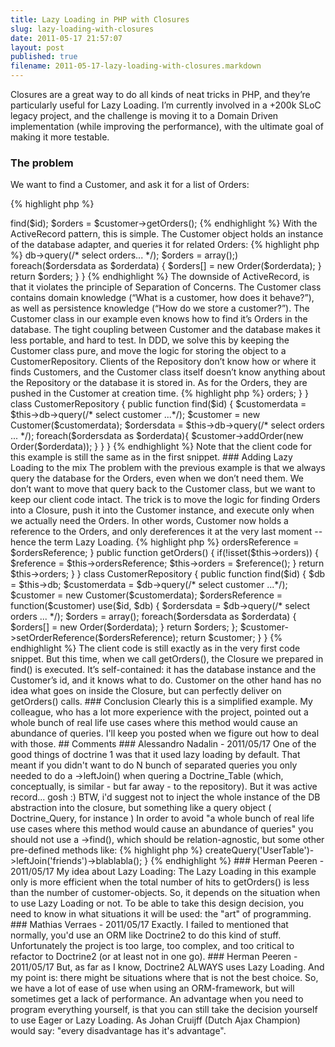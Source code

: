 ```yaml
---
title: Lazy Loading in PHP with Closures
slug: lazy-loading-with-closures
date: 2011-05-17 21:57:07
layout: post
published: true
filename: 2011-05-17-lazy-loading-with-closures.markdown
---
```

<!-- *********************************************************************
**                                                                      **
** To add a comment, scroll to the bottom and use the comment template. **
** Then save the file and send me a pull request.                       **
**                                                                      **
***********************************************************************-->

Closures are a great way to do all kinds of neat tricks in PHP, and they’re particularly useful for  Lazy Loading. I’m
currently involved in a +200k SLoC legacy project, and the challenge is moving it to a Domain Driven implementation
(while improving the performance), with the ultimate goal of making it more testable.

### The problem

We want to find a Customer, and ask it for a list of Orders:

{% highlight php %}
<?php
// client code
$customer = $customerRepository->find($id);
$orders = $customer->getOrders();
{% endhighlight %}

With the ActiveRecord pattern, this is simple. The Customer object holds an instance of the database adapter, and queries
it for related Orders:

{% highlight php %}
<?php
class Customer
{
    public function getOrders()
    {
        $ordersData = $this->db->query(/* select orders... */);
        $orders = array();)
        foreach($ordersdata as $orderdata) {
            $orders[] = new Order($orderdata);
        }
        return $orders;
    }
}
{% endhighlight %}

The downside of ActiveRecord, is that it violates the principle of Separation of Concerns. The Customer class contains
domain knowledge (“What is a customer, how does it behave?”), as well as persistence knowledge (“How do we store a customer?”).
The Customer class in our example even knows how to find it’s Orders in the database. The tight coupling between Customer
and the database makes it less portable, and hard to test.

In DDD, we solve this by keeping the Customer class pure, and move the logic for storing the object to a CustomerRepository.
Clients of the Repository don’t know how or where it finds Customers, and the Customer class itself doesn’t know anything
about the Repository or the database it is stored in. As for the Orders, they are pushed in the Customer at creation time.

{% highlight php %}
<?php
class Customer
{
    public function getOrders()
    {
        return $this->orders;
    }
}

class CustomerRepository
{
    public function find($id)
    {
        $customerdata = $this->db->query(/* select customer ...*/);
        $customer = new Customer($customerdata);

        $ordersdata = $this->db->query(/* select orders ... */);
        foreach($ordersdata as $orderdata){
            $customer->addOrder(new Order($orderdata));
        }
    }
}
{% endhighlight %}

Note that the client code for this example is still the same as in the first snippet.

### Adding Lazy Loading to the mix

The problem with the previous example is that we always query the database for the Orders, even when we don’t need them.
We don’t want to move that query back to the Customer class, but we want to keep our client code intact. The trick is to move the logic for finding Orders into a Closure, push it into the Customer instance, and execute only when we actually need the Orders. In other words, Customer now holds a reference to the Orders, and only dereferences it at the very last moment -- hence the term Lazy Loading.

{% highlight php %}
<?php
class Customer
{
    public function setOrdersReference(Closure $ordersReference)
    {
        $this->ordersReference = $ordersReference;
    }

    public function getOrders()
    {
        if(!isset($this->orders)) {
            $reference = $this->ordersReference;
            $this->orders = $reference();
        }
        return $this->orders;
    }
}

class CustomerRepository
{
    public function find($id)
    {
        $db = $this->db;
        $customerdata = $db->query(/* select customer ...*/);
        $customer = new Customer($customerdata);

        $ordersReference = function($customer) use($id, $db) {
            $ordersdata = $db->query(/* select orders ... */);
            $orders = array();
            foreach($ordersdata as $orderdata) {
                $orders[] = new Order($orderdata);
            }
            return $orders;
        };
        $customer->setOrderReference($ordersReference);
        return $customer;
    }
}
{% endhighlight %}

The client code is still exactly as in the very first code snippet. But this time, when we call getOrders(), the Closure
we prepared in find() is executed. It’s self-contained: it has the database instance and the Customer’s id, and it knows
what to do. Customer on the other hand has no idea what goes on inside the Closure, but can perfectly deliver on getOrders() calls.

### Conclusion

Clearly this is a simplified example. My colleague, who has a lot more experience with the project, pointed out a whole
bunch of real life use cases where this method would cause an abundance of queries. I'll keep you posted when we figure
out how to deal with those.


## Comments

### Alessandro Nadalin - 2011/05/17
One of the good things of doctrine 1 was that it used lazy loading by default.
That meant if you didn't want to do N bunch of separated queries you only needed to do a ->leftJoin() when quering a Doctrine_Table (which, conceptually, is similar - but far away - to the repository).

But it was active record... gosh :)

BTW, i'd suggest not to inject the whole instance of the DB abstraction into the closure, but something like a query object ( Doctrine_Query, for instance )

In order to avoid "a whole bunch of real life use cases where this method would cause an abundance of queries" you should not use a ->find(), which should be relation-agnostic, but some other pre-defined methods like:

{% highlight php %}
<?php
class UserRepository
{
  public function getUserWithFriends($userId)
  {
      return $this->createQuery('UserTable')->leftJoin('friends')->blablabla();
  }
{% endhighlight %}

### Herman Peeren - 2011/05/17
My idea about Lazy Loading:

The Lazy Loading in this example only is more efficient when the total number of hits to getOrders() is less than the number of customer-objects.  So, it depends on the situation when to use Lazy Loading or not.

To be able to take this design decision, you need to know in what situations it will be used: the "art" of programming.

### Mathias Verraes - 2011/05/17
Exactly. I failed to mentioned that normally, you'd use an ORM like Doctrine2 to do this kind of stuff. Unfortunately the project is too large, too complex, and too critical to refactor to Doctrine2 (or at least not in one go).

### Herman Peeren - 2011/05/17
But, as far as I know, Doctrine2  ALWAYS uses Lazy Loading. And my point is: there might be situations where that is not the best choice. So, we have a lot of ease of use when using an ORM-framework, but will sometimes get a lack of performance.

An advantage when you need to program everything yourself, is that you can still take the decision yourself to use Eager or Lazy Loading. As Johan Cruijff (Dutch Ajax Champion) would say: "every disadvantage has it's advantage".

<!-- To add a comment, copy this template: (don't worry about markup, I'll clean it up if need be)

### [YOUR NAME](YOUR URL) - YYY/MM/DD
YOUR COMMENT TEXT HERE....

-->
